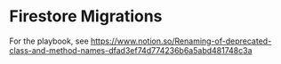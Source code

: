 # Firestore Migrations

For the playbook, see https://www.notion.so/Renaming-of-deprecated-class-and-method-names-dfad3ef74d774236b6a5abd481748c3a
